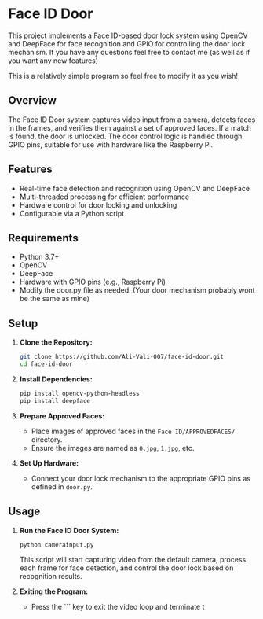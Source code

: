 # Face ID Door

This project implements a Face ID-based door lock system using OpenCV and DeepFace for face recognition and GPIO for controlling the door lock mechanism. If you have any questions feel free to contact me (as well as if you want any new features) 

This is a relatively simple program so feel free to modify it as you wish!

## Overview

The Face ID Door system captures video input from a camera, detects faces in the frames, and verifies them against a set of approved faces. If a match is found, the door is unlocked. The door control logic is handled through GPIO pins, suitable for use with hardware like the Raspberry Pi.

## Features

- Real-time face detection and recognition using OpenCV and DeepFace
- Multi-threaded processing for efficient performance
- Hardware control for door locking and unlocking
- Configurable via a Python script

## Requirements

- Python 3.7+
- OpenCV
- DeepFace
- Hardware with GPIO pins (e.g., Raspberry Pi)
- Modify the door.py file as needed. (Your door mechanism probably wont be the same as mine)

## Setup

1. **Clone the Repository:**

    ```sh
    git clone https://github.com/Ali-Vali-007/face-id-door.git
    cd face-id-door
    ```

2. **Install Dependencies:**

    ```sh
    pip install opencv-python-headless
    pip install deepface
    ```

3. **Prepare Approved Faces:**

    - Place images of approved faces in the `Face ID/APPROVEDFACES/` directory.
    - Ensure the images are named as `0.jpg`, `1.jpg`, etc.

4. **Set Up Hardware:**

    - Connect your door lock mechanism to the appropriate GPIO pins as defined in `door.py`.

## Usage

1. **Run the Face ID Door System:**

    ```sh
    python camerainput.py
    ```

    This script will start capturing video from the default camera, process each frame for face detection, and control the door lock based on recognition results.

2. **Exiting the Program:**

    - Press the `\`` key to exit the video loop and terminate t
